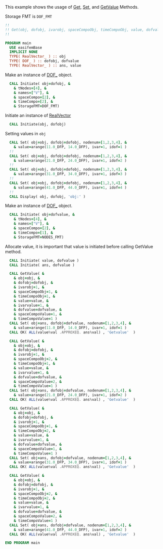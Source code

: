 This example shows the usage of [Get](Get.md), [Set](Set.md), and [GetValue](GetValue.md) Methods. 

Storage FMT is `DOF_FMT`

```fortran
!!
!! Get(obj, dofobj, ivarobj, spaceCompoObj, timeCompoObj, value, dofvalue, ivarvalue, spaceCompoValue, timeCompoValue )
!!
```

```fortran
PROGRAM main
  USE easifemBase
  IMPLICIT NONE
  TYPE( RealVector_ ) :: obj
  TYPE( DOF_ ) :: dofobj, dofvalue
  TYPE( RealVector_ ) :: ans, value
```

Make an instance of [DOF_](../DOF/DOF_.md) object.

```fortran
  CALL Initiate( obj=dofobj, &
    & tNodes=[4], &
    & names=["V"], &
    & spaceCompo=[2], &
    & timeCompo=[2], &
    & StorageFMT=DOF_FMT)
```

Initiate an instance of [RealVector](RealVector.md)

```fortran
  CALL Initiate(obj, dofobj)
```


Setting values in `obj`

```fortran
  CALL Set( obj=obj, dofobj=dofobj, nodenum=[1,2,3,4], &
    & value=arange(11.0_DFP, 14.0_DFP), ivar=1, idof=1 )
  !!
  CALL Set( obj=obj, dofobj=dofobj, nodenum=[1,2,3,4], &
    & value=arange(21.0_DFP, 24.0_DFP), ivar=1, idof=2 )
  !!
  CALL Set( obj=obj, dofobj=dofobj, nodenum=[1,2,3,4], &
    & value=arange(31.0_DFP, 34.0_DFP), ivar=1, idof=3 )
  !!
  CALL Set( obj=obj, dofobj=dofobj, nodenum=[1,2,3,4], &
    & value=arange(41.0_DFP, 44.0_DFP), ivar=1, idof=4 )
  !!
  CALL Display( obj, dofobj, 'obj:' )
```

Make an instance of [DOF_](../DOF/DOF_.md) object.

```fortran
  CALL Initiate( obj=dofvalue, &
    & tNodes=[4], &
    & names=["V"], &
    & spaceCompo=[2], &
    & timeCompo=[1], &
    & StorageFMT=NODES_FMT)
```

Allocate value, it is important that value is initiated before calling GetValue method.

```fortran
  CALL Initiate( value, dofvalue )
  CALL Initiate( ans, dofvalue )
```

```fortran
  CALL GetValue( &
    & obj=obj, &
    & dofobj=dofobj, &
    & ivarobj=1, &
    & spaceCompoObj=1, &
    & timeCompoObj=1, &
    & value=value, &
    & ivarvalue=1, &
    & dofvalue=dofvalue, &
    & spaceCompoValue=1, &
    & timeCompoValue=1 )
  CALL Set( obj=ans, dofobj=dofvalue, nodenum=[1,2,3,4], &
    & value=arange(11.0_DFP, 14.0_DFP), ivar=1, idof=1 )
  CALL OK( ALL(value%val .APPROXEQ. ans%val) , 'Getvalue'  )
```

```fortran
  CALL GetValue( &
    & obj=obj, &
    & dofobj=dofobj, &
    & ivarobj=1, &
    & spaceCompoObj=2, &
    & timeCompoObj=1, &
    & value=value, &
    & ivarvalue=1, &
    & dofvalue=dofvalue, &
    & spaceCompoValue=2, &
    & timeCompoValue=1 )
  CALL Set( obj=ans, dofobj=dofvalue, nodenum=[1,2,3,4], &
    & value=arange(21.0_DFP, 24.0_DFP), ivar=1, idof=2 )
  CALL OK( ALL(value%val .APPROXEQ. ans%val) , 'Getvalue'  )
```

```fortran
  CALL GetValue( &
    & obj=obj, &
    & dofobj=dofobj, &
    & ivarobj=1, &
    & spaceCompoObj=1, &
    & timeCompoObj=2, &
    & value=value, &
    & ivarvalue=1, &
    & dofvalue=dofvalue, &
    & spaceCompoValue=1, &
    & timeCompoValue=1 )
  CALL Set( obj=ans, dofobj=dofvalue, nodenum=[1,2,3,4], &
    & value=arange(31.0_DFP, 34.0_DFP), ivar=1, idof=1 )
  CALL OK( ALL(value%val .APPROXEQ. ans%val) , 'Getvalue'  )
```

```fortran
  CALL GetValue( &
    & obj=obj, &
    & dofobj=dofobj, &
    & ivarobj=1, &
    & spaceCompoObj=2, &
    & timeCompoObj=2, &
    & value=value, &
    & ivarvalue=1, &
    & dofvalue=dofvalue, &
    & spaceCompoValue=2, &
    & timeCompoValue=1 )
  CALL Set( obj=ans, dofobj=dofvalue, nodenum=[1,2,3,4], &
    & value=arange(41.0_DFP, 44.0_DFP), ivar=1, idof=2 )
  CALL OK( ALL(value%val .APPROXEQ. ans%val) , 'Getvalue'  )
```

```fortran
END PROGRAM main
```
